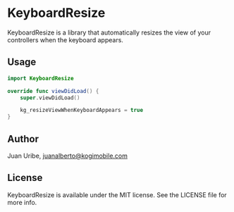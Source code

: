 # KeyboardResize
KeyboardResize is a library that automatically resizes the view of your controllers when the keyboard appears.

## Usage

```swift
import KeyboardResize

override func viewDidLoad() {
    super.viewDidLoad()

    kg_resizeViewWhenKeyboardAppears = true
}
```
## Author

Juan Uribe, juanalberto@kogimobile.com

## License

KeyboardResize is available under the MIT license. See the LICENSE file for more info.
